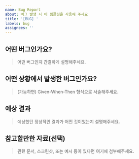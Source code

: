 ```yaml
---
name: Bug Report
about: 버그 발생 시 이 템플릿을 사용해 주세요
title: '[BUG] '
labels: bug
assignees: ''
---
```


## 어떤 버그인가요?

> 어떤 버그인지 간결하게 설명해주세요.

## 어떤 상황에서 발생한 버그인가요?

> (가능하면) Given-When-Then 형식으로 서술해주세요.

## 예상 결과

> 예상했던 정상적인 결과가 어떤 것이었는지 설명해주세요.

## 참고할만한 자료(선택)

> 관련 문서, 스크린샷, 또는 예시 등이 있다면 여기에 첨부해주세요.
